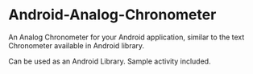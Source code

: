 Android-Analog-Chronometer
==========================

An Analog Chronometer for your Android application, similar to the text Chronometer available in Android library.

Can be used as an Android Library. Sample activity included.